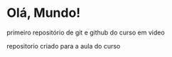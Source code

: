 # Olá, Mundo!
primeiro repositório de git e github do curso em video

repositorio criado para a aula do curso
